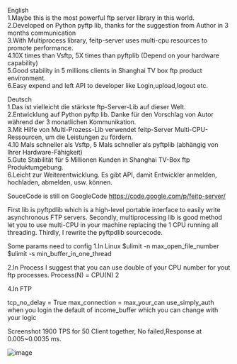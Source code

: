 English<br>
1.Maybe this is the most powerful ftp server library in this world.<br>
2.Developed on Python pyftp lib, thanks for the suggestion from Author in 3 months communication <br>
3.With Multiprocess library, feitp-server uses multi-cpu resources to promote performance. <br>
4.10X times than Vsftp, 5X times than pyftplib (Depend on your hardware capability) <br>
5.Good stability in 5 millions clients in Shanghai TV box ftp product environment. <br>
6.Easy expend and left API to developer like Login,upload,logout etc. <br>

Deutsch<br>
1.Das ist vielleicht die stärkste ftp-Server-Lib auf dieser Welt. <br>
2.Entwicklung auf Python pyftp lib. Danke für den Vorschlag von Autor während der 3 monatlichen Kommunikation.<br>
3.Mit Hilfe von Multi-Prozess-Lib verwendet feitp-Server Multi-CPU-Ressourcen, um die Leistungen zu fördern. <br>
4.10 Mals schneller als Vsftp, 5 Mals schneller als pyftplib (abhängig von Ihrer Hardware-Fähigkeit) <br>
5.Gute Stabilität für 5 Millionen Kunden in Shanghai TV-Box ftp Produktumgebung. <br>
6.Leicht zur Weiterentwicklung. Es gibt API, damit Entwickler anmelden, hochladen, abmelden, usw. können.<br>

SouceCode is still on GoogleCode https://code.google.com/p/feitp-server/

First lib is pyftpdlib which is a high-level portable interface to easily write asynchronous FTP servers.
Secondly, multiprocessing lib is good method let you to use multi-CPU in your machine replacing the 1 CPU running all threading.
Thirdly, I rewrite the pyftpdlib sourcecode.

Some params need to config
1.In Linux
$ulimit -n max_open_file_number
$ulimit -s min_buffer_in_one_thread

2.In Process
I suggest that you can use double of your CPU number for yout ftp processes.
Process(N) = CPU(N) 2

4.In FTP

tcp_no_delay = True
max_connection = max_your_can
use_simply_auth when you login
the default of income_buffer which you can change with your logic

Screenshot 1900 TPS for 50 Client together, No failed,Response at 0.005~0.0035 ms.

![image](https://farm7.staticflickr.com/6108/6331353252_8d435a1e0c_b_d.jpg)

